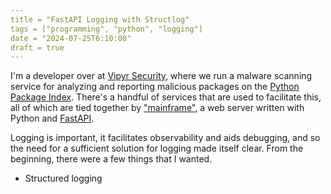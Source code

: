 ```yaml
---
title = "FastAPI Logging with Structlog"
tags = ["programming", "python", "logging"]
date = "2024-07-25T6:10:00"
draft = true
---
```


I'm a developer over at [Vipyr Security](https://vipyrsec.com/), where we run a malware scanning service for analyzing and reporting malicious packages on the [Python Package Index](https://pypi.org/). There's a handful of services that are used to facilitate this, all of which are tied together by ["mainframe"](https://github.com/vipyrsec/dragonfly-mainframe), a web server written with Python and [FastAPI](https://fastapi.tiangolo.com/).

Logging is important, it facilitates observability and aids debugging, and so the need for a sufficient solution for logging made itself clear. From the beginning, there were a few things that I wanted.

- Structured logging